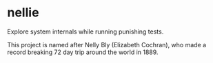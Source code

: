 # nellie

Explore system internals while running punishing tests.

This project is named after Nelly Bly (Elizabeth Cochran), who made a record breaking 72 day trip around the world in 1889.

